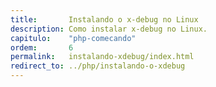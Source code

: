```yaml
---
title:       Instalando o x-debug no Linux
description: Como instalar x-debug no Linux.
capitulo:    "php-comecando"
ordem:       6
permalink:   instalando-xdebug/index.html
redirect_to: ../php/instalando-o-xdebug
---
```

